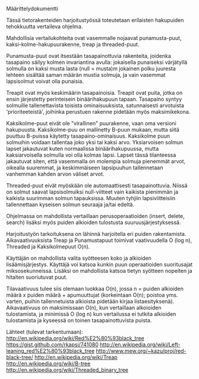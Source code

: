 Määrittelydokumentti

Tässä tietorakenteiden harjoitustyössä toteutetaan erilaisten hakupuiden tehokkuutta vertaileva ohjelma. 

Mahdollisia vertailukohteita ovat vasemmalle nojaavat punamusta-puut, kaksi-kolme-hakupuurakenne, treap ja threaded-puut. 

Punamusta-puut ovat itsestään tasapainottuvia rakenteita, joidenka tasapaino säilyy kolmen invariantina avulla: jokaisella punaiseksi värjätyllä solmulla on kaksi musta lasta (null = musta)m jokainen polku juuresta lehteen sisältää saman määrän mustia solmuja, ja vain vasemmat lapsisolmut voivat olla punaisia. 

Treapit ovat myös keskimäärin tasapainoisia. Treapit ovat puita, jotka on ensin järjestetty perinteisein binäärihakupuun tapaan. Tasapaino syntyy solmuille tallenettavista toisista ominaisuuksista, satunnaisesti arvotuista 'prioriteeteistä', joihinka perustuen rakenne pidetään myös maksimikekona.

Kaksikolme-puut eivät ole "virallinen" puurakenne, vaan oma versioni hakupuusta. Kaksikolme-puu on mallinetty B-puun mukaan, mutta siitä puuttuu B-puissa käytetty tasapaino-ominaisuus. Kaksikolme puun solmuihin voidaan tallentaa joko yksi tai kaksi arvo. Yksiarvoisen solmun lapset jakautuvat kuten normaalissa binäärihakupuussa, mutta kaksiarvoisella solmulla voi olla kolmas lapsi. Lapset tässä tilanteessa jakautuvat siten, että vasemmalla on molempia solmuja pienemmät arvot, oikealla suuremmat, ja keskimmäiseen lapsipuuhun tallennetaan vanhemman kahden arvon väliset arvot.

Threaded-puut eivät myöskään ole automaattisesti tasapainottuvia. Niissä on solmut saavat lapsisolmuiksi null-viitteet vain kaikista pienimmän ja kaikista suurimman solmun tapauksissa. Muuten tyhjiin lapsiviitteisiin tallennettaan kyseisen solmun seuraaja ja/tai edeltä.


Ohjelmassa on mahdollista vertaillaan perusoperaatioiden (insert, delete, search) lisäksi myös puiden alkioiden tulostusta suuruusjärjestyksessä.

Harjoitustyön tarkoituksena on lähinnä harjoitella eri puiden rakentamista. Aikavaativuuksista Treap ja Punamustapuut toimivat vaativuudella O (log n), Threaded ja Kaksikolmepuut O(n).

Käyttäjän on mahdollista valita syötteesen koko ja alkioiden lisäämisjärjestys. Käyttäjä voi katsoa kunkin puun operaatioiden suoritusajat miksosekunneissa. Lisäksi on mahdollista katsoa tietyn syötteen nopeiten ja hitaiten suoriutuvat puut.

Tilavaativuus tulee siis olemaan luokkaa O(n), jossa n = puiden alkioiden määrä x puiden määrä + apumuuttujat (korkeintaan O(n); poistoa yms. varten, puihin tallennetuista alkioista pidetään kirjaa listaesityksenä). Aikavaativuus on maksimissaan O(n), kun vertaillaan alkoioiden tulostamista, ja minimissä O (log n) kun vertailussa ei tutkita alkioiden tulostamista ja kyseessä on toinen tasapainottuvista puista.


Lähteet (tulevat tarkentumaan):
http://en.wikipedia.org/wiki/Red%E2%80%93black_tree
https://gist.github.com/rkapsi/741080
http://en.wikipedia.org/wiki/Left-leaning_red%E2%80%93black_tree
http://www.mew.org/~kazu/proj/red-black-tree/
http://en.wikipedia.org/wiki/Treap
http://en.wikipedia.org/wiki/B-tree
http://en.wikipedia.org/wiki/Threaded_binary_tree
